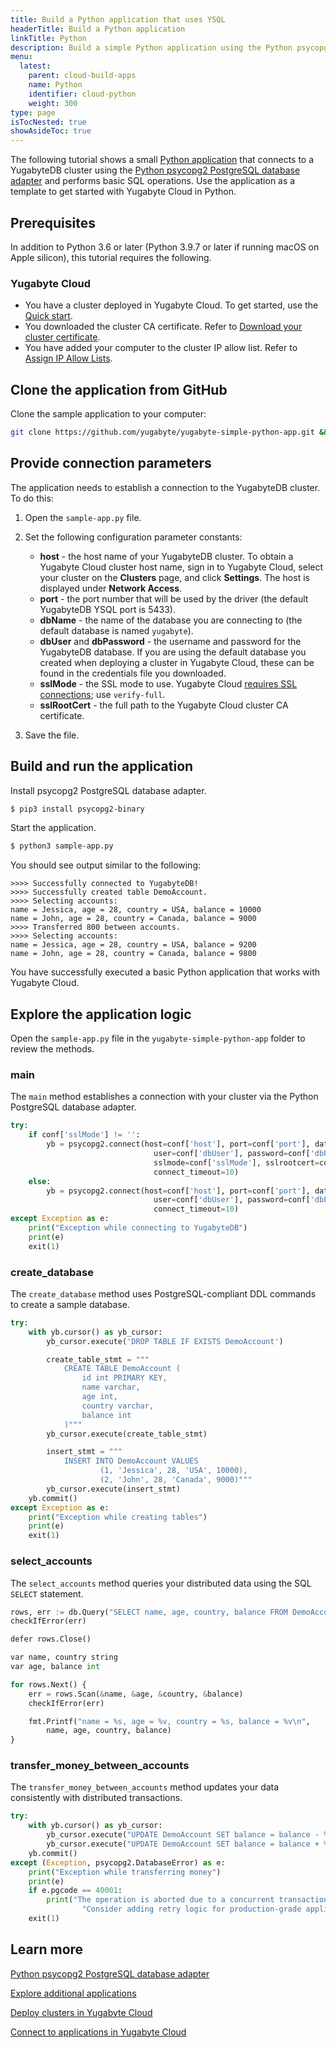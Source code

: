 ```yaml
---
title: Build a Python application that uses YSQL
headerTitle: Build a Python application
linkTitle: Python
description: Build a simple Python application using the Python psycopg2 driver and using the YSQL API to connect to and interact with a Yugabyte Cloud cluster.
menu:
  latest:
    parent: cloud-build-apps
    name: Python
    identifier: cloud-python
    weight: 300
type: page
isTocNested: true
showAsideToc: true
---
```


The following tutorial shows a small [Python application](https://github.com/yugabyte/yugabyte-simple-python-app) that connects to a YugabyteDB cluster using the [Python psycopg2 PostgreSQL database adapter](../../../../reference/drivers/ysql-client-drivers/#psycopg2) and performs basic SQL operations. Use the application as a template to get started with Yugabyte Cloud in Python.

## Prerequisites

In addition to Python 3.6 or later (Python 3.9.7 or later if running macOS on Apple silicon), this tutorial requires the following.

### Yugabyte Cloud

- You have a cluster deployed in Yugabyte Cloud. To get started, use the [Quick start](../../).
- You downloaded the cluster CA certificate. Refer to [Download your cluster certificate](../../../cloud-secure-clusters/cloud-authentication/#download-your-cluster-certificate).
- You have added your computer to the cluster IP allow list. Refer to [Assign IP Allow Lists](../../../cloud-secure-clusters/add-connections/).

## Clone the application from GitHub

Clone the sample application to your computer:

```sh
git clone https://github.com/yugabyte/yugabyte-simple-python-app.git && cd yugabyte-simple-python-app
```

## Provide connection parameters

The application needs to establish a connection to the YugabyteDB cluster. To do this:

1. Open the `sample-app.py` file.

2. Set the following configuration parameter constants:

    - **host** - the host name of your YugabyteDB cluster. To obtain a Yugabyte Cloud cluster host name, sign in to Yugabyte Cloud, select your cluster on the **Clusters** page, and click **Settings**. The host is displayed under **Network Access**.
    - **port** - the port number that will be used by the driver (the default YugabyteDB YSQL port is 5433).
    - **dbName** - the name of the database you are connecting to (the default database is named `yugabyte`).
    - **dbUser** and **dbPassword** - the username and password for the YugabyteDB database. If you are using the default database you created when deploying a cluster in Yugabyte Cloud, these can be found in the credentials file you downloaded.
    - **sslMode** - the SSL mode to use. Yugabyte Cloud [requires SSL connections](../../../cloud-secure-clusters/cloud-authentication/#ssl-modes-in-ysql); use `verify-full`.
    - **sslRootCert** - the full path to the Yugabyte Cloud cluster CA certificate.

3. Save the file.

## Build and run the application

Install psycopg2 PostgreSQL database adapter.

```sh
$ pip3 install psycopg2-binary
```

Start the application.

```sh
$ python3 sample-app.py
```

You should see output similar to the following:

```output
>>>> Successfully connected to YugabyteDB!
>>>> Successfully created table DemoAccount.
>>>> Selecting accounts:
name = Jessica, age = 28, country = USA, balance = 10000
name = John, age = 28, country = Canada, balance = 9000
>>>> Transferred 800 between accounts.
>>>> Selecting accounts:
name = Jessica, age = 28, country = USA, balance = 9200
name = John, age = 28, country = Canada, balance = 9800
```

You have successfully executed a basic Python application that works with Yugabyte Cloud.

## Explore the application logic

Open the `sample-app.py` file in the `yugabyte-simple-python-app` folder to review the methods.

### main

The `main` method establishes a connection with your cluster via the Python PostgreSQL database adapter.

```python
try:
    if conf['sslMode'] != '':
        yb = psycopg2.connect(host=conf['host'], port=conf['port'], database=conf['dbName'],
                                user=conf['dbUser'], password=conf['dbPassword'],
                                sslmode=conf['sslMode'], sslrootcert=conf['sslRootCert'],
                                connect_timeout=10)
    else:
        yb = psycopg2.connect(host=conf['host'], port=conf['port'], database=conf['dbName'],
                                user=conf['dbUser'], password=conf['dbPassword'],
                                connect_timeout=10)
except Exception as e:
    print("Exception while connecting to YugabyteDB")
    print(e)
    exit(1)
```

### create_database

The `create_database` method uses PostgreSQL-compliant DDL commands to create a sample database.

```python
try:
    with yb.cursor() as yb_cursor:
        yb_cursor.execute('DROP TABLE IF EXISTS DemoAccount')

        create_table_stmt = """
            CREATE TABLE DemoAccount (
                id int PRIMARY KEY,
                name varchar,
                age int,
                country varchar,
                balance int
            )"""
        yb_cursor.execute(create_table_stmt)

        insert_stmt = """
            INSERT INTO DemoAccount VALUES
                    (1, 'Jessica', 28, 'USA', 10000),
                    (2, 'John', 28, 'Canada', 9000)"""
        yb_cursor.execute(insert_stmt)
    yb.commit()
except Exception as e:
    print("Exception while creating tables")
    print(e)
    exit(1)
```

### select_accounts

The `select_accounts` method queries your distributed data using the SQL `SELECT` statement.

```python
rows, err := db.Query("SELECT name, age, country, balance FROM DemoAccount")
checkIfError(err)

defer rows.Close()

var name, country string
var age, balance int

for rows.Next() {
    err = rows.Scan(&name, &age, &country, &balance)
    checkIfError(err)

    fmt.Printf("name = %s, age = %v, country = %s, balance = %v\n",
        name, age, country, balance)
}
```

### transfer_money_between_accounts

The `transfer_money_between_accounts` method updates your data consistently with distributed transactions.

```python
try:
    with yb.cursor() as yb_cursor:
        yb_cursor.execute("UPDATE DemoAccount SET balance = balance - %s WHERE name = 'Jessica'", [amount])
        yb_cursor.execute("UPDATE DemoAccount SET balance = balance + %s WHERE name = 'John'", [amount])
    yb.commit()
except (Exception, psycopg2.DatabaseError) as e:
    print("Exception while transferring money")
    print(e)
    if e.pgcode == 40001:
        print("The operation is aborted due to a concurrent transaction that is modifying the same set of rows." +
                "Consider adding retry logic for production-grade applications.")
    exit(1)
```

## Learn more

[Python psycopg2 PostgreSQL database adapter](../../../../reference/drivers/ysql-client-drivers/#psycopg2)

[Explore additional applications](../../../cloud-develop)

[Deploy clusters in Yugabyte Cloud](../../../cloud-basics)

[Connect to applications in Yugabyte Cloud](../../../cloud-connect/connect-applications/)
